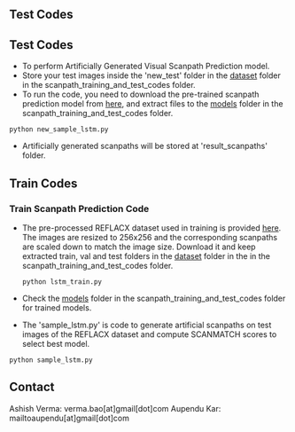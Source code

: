 
## Test Codes
## Test Codes
* To perform Artificially Generated Visual Scanpath Prediction model.
* Store your test images inside the 'new_test' folder in the [dataset](https://github.com/ashishverma03/SDC/tree/main/scanpath_training_and_test_codes/dataset) folder in the scanpath_training_and_test_codes folder. 
* To run the code, you need to download the pre-trained scanpath prediction model from [here](), and extract files to the [models](https://github.com/ashishverma03/SDC/tree/main/scanpath_training_and_test_codes/models) folder in the scanpath_training_and_test_codes folder.
```
python new_sample_lstm.py
```
* Artificially generated scanpaths will be stored at 'result_scanpaths' folder.
## Train Codes

### Train Scanpath Prediction Code

* The pre-processed REFLACX dataset used in training is provided [here](https://drive.google.com/drive/folders/1yHONIc_4RMtzQFvR-qhHiNmlN8mEN71h). The images are resized to 256x256 and the corresponding scanpaths are scaled down to match the image size. Download it and keep extracted train, val and test folders in the [dataset](https://github.com/ashishverma03/SDC/tree/main/scanpath_training_and_test_codes/dataset) folder in the in the scanpath_training_and_test_codes folder. 

  ``` run the codes
  python lstm_train.py
  ```
* Check the [models](https://github.com/ashishverma03/SDC/tree/main/scanpath_training_and_test_codes/models) folder in the scanpath_training_and_test_codes folder for trained models.
* The 'sample_lstm.py' is code to generate artificial scanpaths on test images of the REFLACX dataset and compute SCANMATCH scores to select best model. 
```
python sample_lstm.py
```



## Contact
Ashish Verma: verma.bao[at]gmail[dot]com
Aupendu Kar: mailtoaupendu[at]gmail[dot]com
